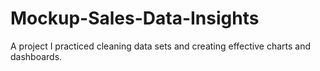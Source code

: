 # Mockup-Sales-Data-Insights
A project I practiced cleaning data sets and creating effective charts and dashboards.
